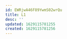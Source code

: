 ```yaml
---
id: EWRjwA46F89YwmS02wrQu
title: L1 
desc: ''
updated: 1629115781255
created: 1629115781256
---
```


